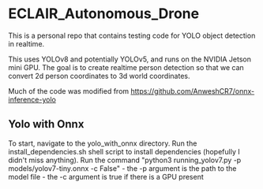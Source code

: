 # ECLAIR_Autonomous_Drone
This is a personal repo that contains testing code for YOLO object detection in realtime.

This uses YOLOv8 and potentially YOLOv5, and runs on the NVIDIA Jetson mini GPU. The goal is to create realtime person detection so that we can convert 2d person coordinates to 3d world coordinates.

Much of the code was modified from https://github.com/AnweshCR7/onnx-inference-yolo 

## Yolo with Onnx
To start, navigate to the yolo_with_onnx directory. Run the install_dependencies.sh shell script to install dependencies (hopefully I didn't miss anything). 
Run the command "python3 running_yolov7.py -p models/yolov7-tiny.onnx -c False"
    - the -p argument is the path to the model file
    - the -c argument is true if there is a GPU present
